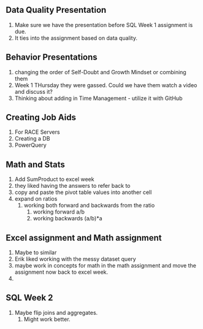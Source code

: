 ## Data Quality Presentation

1. Make sure we have the presentation before SQL Week 1 assignment is due.
  1. It ties into the assignment based on data quality.

## Behavior Presentations

1. changing the order of Self-Doubt and Growth Mindset or combining them
2. Week 1 THursday they were gassed.  Could we have them watch a video and discuss it?
3. Thinking about adding in Time Management - utilize it with GitHub

## Creating Job Aids

1.  For RACE Servers
2.  Creating a DB
3.  PowerQuery


## Math and Stats

1. Add SumProduct to excel week
2. they liked having the answers to refer back to
3. copy and paste the pivot table values into another cell
4. expand on ratios
   1. working both forward and backwards from the ratio
      1. working forward a/b
      2. working backwards (a/b)*a
   


## Excel assignment and Math assignment
1.  Maybe to similar
2.  Erik liked working with the messy dataset query
3.  maybe work in concepts for math in the math assignment and move the assignment now back to excel week.
4.  
## SQL Week 2
1.  Maybe flip joins and aggregates.  
    1.  Might work better.